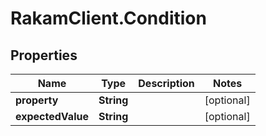 # RakamClient.Condition

## Properties
Name | Type | Description | Notes
------------ | ------------- | ------------- | -------------
**property** | **String** |  | [optional] 
**expectedValue** | **String** |  | [optional] 


